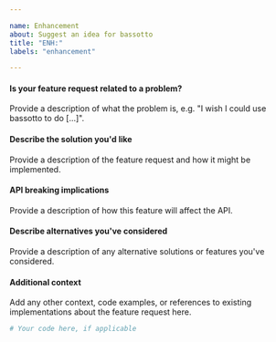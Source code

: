 ```yaml
---

name: Enhancement
about: Suggest an idea for bassotto
title: "ENH:"
labels: "enhancement"

---
```


#### Is your feature request related to a problem?

Provide a description of what the problem is, e.g. "I wish I could use
bassotto to do [...]".

#### Describe the solution you'd like

Provide a description of the feature request and how it might be implemented.

#### API breaking implications

Provide a description of how this feature will affect the API.

#### Describe alternatives you've considered

Provide a description of any alternative solutions or features you've considered.

#### Additional context

Add any other context, code examples, or references to existing implementations about
the feature request here.

```python
# Your code here, if applicable
```
